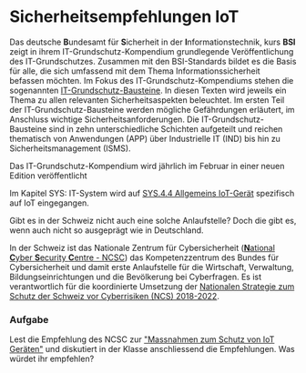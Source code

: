 # Sicherheitsempfehlungen IoT

Das deutsche **B**undesamt für **S**icherheit in der **I**nformationstechnik, kurs **BSI** zeigt in ihrem IT-Grundschutz-Kompendium grundlegende Veröffentlichung des IT-Grundschutzes. Zusammen mit den BSI-Standards bildet es die Basis für alle, die sich umfassend mit dem Thema Informationssicherheit befassen möchten. Im Fokus des IT-Grundschutz-Kompendiums stehen die sogenannten [IT-Grundschutz-Bausteine](https://www.bsi.bund.de/DE/Themen/Unternehmen-und-Organisationen/Standards-und-Zertifizierung/IT-Grundschutz/IT-Grundschutz-Kompendium/IT-Grundschutz-Bausteine/Bausteine\_Download\_Edition\_node.html). In diesen Texten wird jeweils ein Thema zu allen relevanten Sicherheitsaspekten beleuchtet. Im ersten Teil der IT-Grundschutz-Bausteine werden mögliche Gefährdungen erläutert, im Anschluss wichtige Sicherheitsanforderungen. Die IT-Grundschutz-Bausteine sind in zehn unterschiedliche Schichten aufgeteilt und reichen thematisch von Anwendungen (APP) über Industrielle IT (IND) bis hin zu Sicherheitsmanagement (ISMS).

Das IT-Grundschutz-Kompendium wird jährlich im Februar in einer neuen Edition veröffentlicht

Im Kapitel SYS: IT-System wird auf [SYS.4.4 Allgemeins IoT-Gerät](https://www.bsi.bund.de/SharedDocs/Downloads/DE/BSI/Grundschutz/Kompendium\_Einzel\_PDFs\_2021/07\_SYS\_IT\_Systeme/SYS\_4\_4\_Allgemeines\_IoT\_Geraet\_Edition\_2021.pdf?\_\_blob=publicationFile\&v=2) spezifisch auf IoT eingegangen.

Gibt es in der Schweiz nicht auch eine solche Anlaufstelle? Doch die gibt es, wenn auch nicht so ausgeprägt wie in Deutschland.

In der Schweiz ist das Nationale Zentrum für Cybersicherheit ([**N**ational **C**yber **S**ecurity **C**entre - NCSC](https://www.ncsc.admin.ch/ncsc/de/home.html)) das Kompetenzzentrum des Bundes für Cybersicherheit und damit erste Anlaufstelle für die Wirtschaft, Verwaltung, Bildungseinrichtungen und die Bevölkerung bei Cyberfragen. Es ist verantwortlich für die koordinierte Umsetzung der [Nationalen Strategie zum Schutz der Schweiz vor Cyberrisiken (NCS) 2018-2022](https://www.ncsc.admin.ch/ncsc/de/home/strategie/strategie-ncss-2018-2022.html).&#x20;

### Aufgabe

Lest die Empfehlung des NCSC zur ["Massnahmen zum Schutz von IoT Geräten"](https://www.ncsc.admin.ch/ncsc/de/home/infos-fuer/infos-it-spezialisten/themen/massnahmen-schutz-iot.html) und diskutiert in der Klasse anschliessend die Empfehlungen. Was würdet ihr empfehlen?&#x20;
